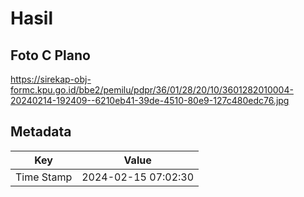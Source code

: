 # Hasil

## Foto C Plano

https://sirekap-obj-formc.kpu.go.id/bbe2/pemilu/pdpr/36/01/28/20/10/3601282010004-20240214-192409--6210eb41-39de-4510-80e9-127c480edc76.jpg


## Metadata

| Key        | Value               |
| ---------- | ------------------- |
| Time Stamp | 2024-02-15 07:02:30 |



